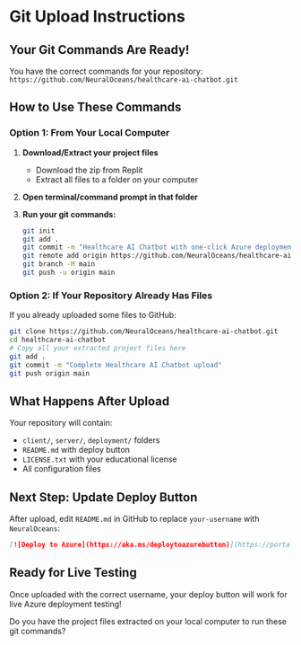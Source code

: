 # Git Upload Instructions

## Your Git Commands Are Ready!

You have the correct commands for your repository: `https://github.com/NeuralOceans/healthcare-ai-chatbot.git`

## How to Use These Commands

### Option 1: From Your Local Computer

1. **Download/Extract your project files**
   - Download the zip from Replit
   - Extract all files to a folder on your computer

2. **Open terminal/command prompt in that folder**

3. **Run your git commands:**
   ```bash
   git init
   git add .
   git commit -m "Healthcare AI Chatbot with one-click Azure deployment"
   git remote add origin https://github.com/NeuralOceans/healthcare-ai-chatbot.git
   git branch -M main
   git push -u origin main
   ```

### Option 2: If Your Repository Already Has Files

If you already uploaded some files to GitHub:
```bash
git clone https://github.com/NeuralOceans/healthcare-ai-chatbot.git
cd healthcare-ai-chatbot
# Copy all your extracted project files here
git add .
git commit -m "Complete Healthcare AI Chatbot upload"
git push origin main
```

## What Happens After Upload

Your repository will contain:
- `client/`, `server/`, `deployment/` folders
- `README.md` with deploy button
- `LICENSE.txt` with your educational license
- All configuration files

## Next Step: Update Deploy Button

After upload, edit `README.md` in GitHub to replace `your-username` with `NeuralOceans`:

```markdown
[![Deploy to Azure](https://aka.ms/deploytoazurebutton)](https://portal.azure.com/#create/Microsoft.Template/uri/https%3A%2F%2Fraw.githubusercontent.com%2FNeuralOceans%2Fhealthcare-ai-chatbot%2Fmain%2Fdeployment%2Fazuredeploy.json)
```

## Ready for Live Testing

Once uploaded with the correct username, your deploy button will work for live Azure deployment testing!

Do you have the project files extracted on your local computer to run these git commands?